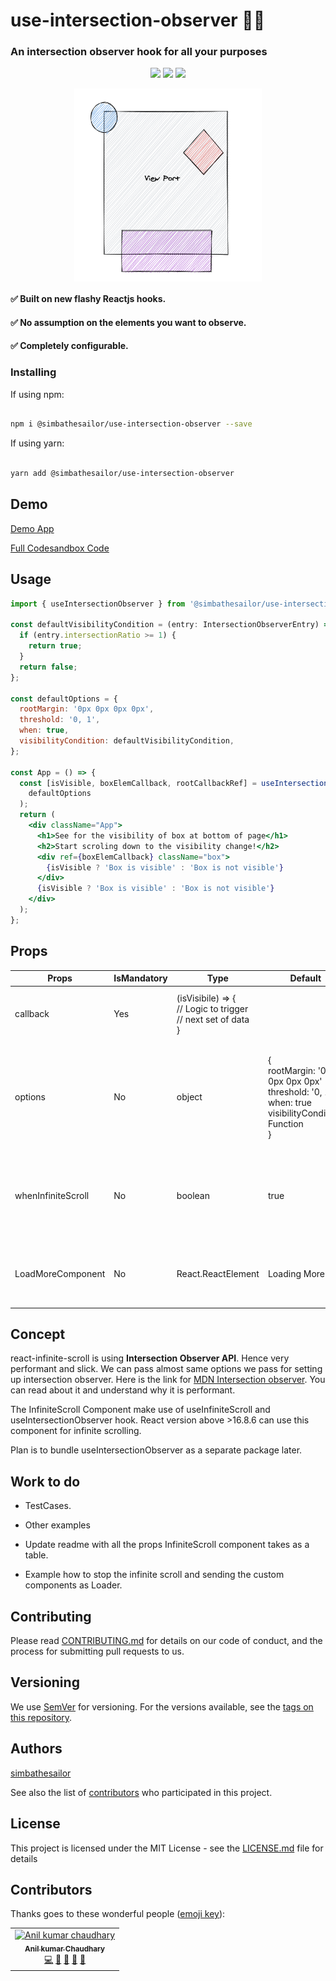 # use-intersection-observer 🚦🚦

### An intersection observer hook for all your purposes</h3>

<p align="center">
    <img src="https://badgen.net/npm/v/@simbathesailor/use-intersection-observer">
    <img src="https://badgen.net/bundlephobia/minzip/@simbathesailor/use-intersection-observer">
    <img src="https://badgen.net/npm/dw/@simbathesailor/use-intersection-observer">
  </p>

<p align="center"><img src="demo-images/demo.png" width="300" align="center"></p>

#### ✅ Built on new flashy Reactjs hooks.

#### ✅ No assumption on the elements you want to observe.

#### ✅ Completely configurable.

### Installing

If using npm:

```sh

npm i @simbathesailor/use-intersection-observer --save

```

If using yarn:

```sh

yarn add @simbathesailor/use-intersection-observer

```

## Demo

[Demo App](https://ywwpb.csb.app/)

[Full Codesandbox Code](https://codesandbox.io/s/useintersectionobserver-ywwpb)

## Usage

```jsx
import { useIntersectionObserver } from '@simbathesailor/use-intersection-observer';

const defaultVisibilityCondition = (entry: IntersectionObserverEntry) => {
  if (entry.intersectionRatio >= 1) {
    return true;
  }
  return false;
};

const defaultOptions = {
  rootMargin: '0px 0px 0px 0px',
  threshold: '0, 1',
  when: true,
  visibilityCondition: defaultVisibilityCondition,
};

const App = () => {
  const [isVisible, boxElemCallback, rootCallbackRef] = useIntersectionObserver(
    defaultOptions
  );
  return (
    <div className="App">
      <h1>See for the visibility of box at bottom of page</h1>
      <h2>Start scroling down to the visibility change!</h2>
      <div ref={boxElemCallback} className="box">
        {isVisible ? 'Box is visible' : 'Box is not visible'}
      </div>
      {isVisible ? 'Box is visible' : 'Box is not visible'}
    </div>
  );
};
```

## Props

| Props              | IsMandatory | Type                                                                    | Default                                                                                                     | Description                                                                                                                                                                                |
| ------------------ | ----------- | ----------------------------------------------------------------------- | ----------------------------------------------------------------------------------------------------------- | ------------------------------------------------------------------------------------------------------------------------------------------------------------------------------------------ |
| callback           | Yes         | (isVisibile) => {<br> // Logic to trigger <br> // next set of data<br>} |                                                                                                             | A callback from consumer,<br>which gets isVisible boolean<br>as the argument.                                                                                                              |
| options            | No          | object                                                                  | {<br>rootMargin: '0px 0px 0px 0px'<br>threshold: '0, 1'<br>when: true<br>visibilityCondition: Function<br>} | These are the almost same options,<br>which we pass to intersectionObserver<br>except threshold which is changed to string type.<br>Done for avoiding extra check for array<br>comparison. |
| whenInfiniteScroll | No          | boolean                                                                 | true                                                                                                        | The flag which can be used to stop<br>infinitescroll behaviour, when false.<br>can be used to off when , data is no<br>more to be fetched.                                                 |
| LoadMoreComponent  | No          | React.ReactElement                                                      | Loading More...                                                                                             | This is a ReactElement or React Component<br>which is shown when scroll reaches end                                                                                                        |

## Concept

react-infinite-scroll is using **Intersection Observer API**. Hence very performant and slick. We can pass almost same options we pass for setting up intersection observer. Here is the link for [MDN Intersection observer](https://developer.mozilla.org/en-US/docs/Web/API/Intersection_Observer_API#root-intersection-rectangle). You can read about it and understand why it is performant.

The InfiniteScroll Component make use of useInfiniteScroll and useIntersectionObserver hook. React version above >16.8.6 can use this component for infinite scrolling.

Plan is to bundle useIntersectionObserver as a separate package later.

## Work to do

- TestCases.

- Other examples

- Update readme with all the props InfiniteScroll component takes as a table.

- Example how to stop the infinite scroll and sending the custom components as Loader.

## Contributing

Please read [CONTRIBUTING.md](CONTRIBUTING.md) for details on our code of conduct, and the process for submitting pull requests to us.

## Versioning

We use [SemVer](http://semver.org/) for versioning. For the versions available, see the [tags on this repository](https://github.com/your/project/tags).

## Authors

[simbathesailor](https://github.com/simbathesailor)

See also the list of [contributors](https://github.com/your/project/contributors) who participated in this project.

## License

This project is licensed under the MIT License - see the [LICENSE.md](LICENSE.md) file for details

## Contributors

Thanks goes to these wonderful people ([emoji key](https://github.com/all-contributors/all-contributors#emoji-key)):

<table><tr><td  align="center"><a  href="https://github.com/simbathesailor"><img  src="https://avatars2.githubusercontent.com/u/5938110?s=400&u=f94d3ad624faa17c799d7bbd88cf2d2170b26813&v=4"  width="100px;"  alt="Anil kumar chaudhary"/><br /><sub><b>Anil kumar Chaudhary</b></sub></a><br /><a  href="https://github.com/simbathesailor/use-intersection-observer/commits?author=simbathesailor"  title="Code">💻</a>  <a  href="#ideas-simbathesailor"  title="Ideas, Planning, & Feedback">🤔</a>  <a  href="#design-simbathesailor"  title="Design">🎨</a>  <a  href="https://github.com/simbathesailor/use-intersection-observer/commits?author=simbathesailor"  title="Documentation">📖</a>  <a  href="https://github.com/simbathesailor/use-intersection-observer/issues/created_by/simbathesailor"  title="Bug reports">🐛</a></td></tr></table>
